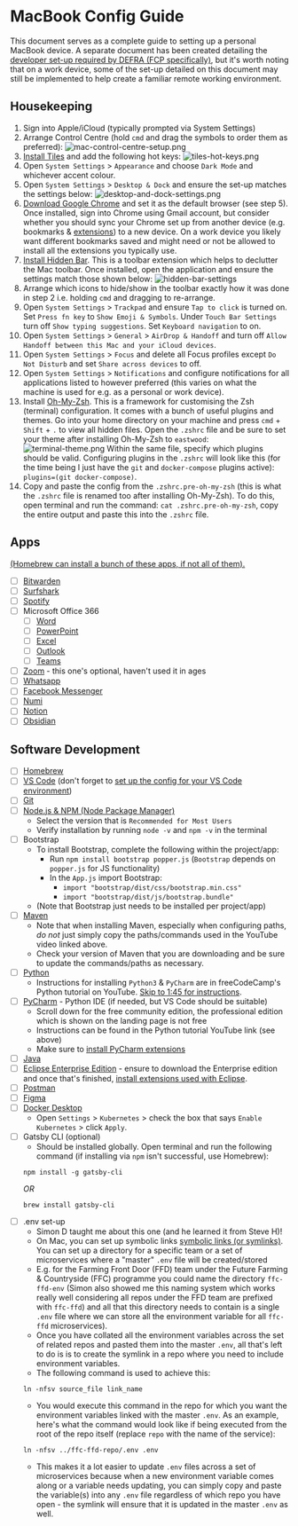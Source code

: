 # MacBook Config Guide

This document serves as a complete guide to setting up a personal MacBook device. A separate document has been created detailing the [developer set-up required by DEFRA (FCP specifically)](https://github.com/rtasalem/macbook-config/blob/main/defra-dev-config-guide.md), but it's worth noting that on a work device, some of the set-up detailed on this document may still be implemented to help create a familiar remote working environment.

## Housekeeping

1. Sign into Apple/iCloud (typically prompted via System Settings)
2. Arrange Control Centre (hold `cmd` and drag the symbols to order them as preferred):
   ![mac-control-centre-setup.png](https://github.com/rtasalem/macbook-config/blob/main/personal-setup/mac-control-centre-setup.png)
3. [Install Tiles](https://freemacsoft.net/tiles/) and add the following hot keys:
   ![tiles-hot-keys.png](https://github.com/rtasalem/macbook-config/blob/main/personal-setup/tiles-hot-keys.png)
4. Open `System Settings` > `Appearance` and choose `Dark Mode` and whichever accent colour.
5. Open `System Settings` > `Desktop & Dock` and ensure the set-up matches the settings below:
   ![desktop-and-dock-settings.png](https://github.com/rtasalem/macbook-config/blob/main/personal-setup/desktop-and-dock-settings.png)
6. [Download Google Chrome](https://www.google.com/intl/en_uk/chrome/?_gl=1*1ec694r*_up*MQ..*_ga*MTU5MTkxNjYwMy4xNzA1MDk1MzAy*_ga_B7W0ZKZYDK*MTcwNTA5NTMwMS4xLjAuMTcwNTA5NTMwMS4wLjAuMA..) and set it as the default browser (see step 5). Once installed, sign into Chrome using Gmail account, but consider whether you should sync your Chrome set up from another device (e.g. bookmarks & [extensions](https://github.com/rtasalem/macbook-config/blob/main/google-chrome-extensions.md)) to a new device. On a work device you likely want different bookmarks saved and might need or not be allowed to install all the extensions you typically use.
7. [Install Hidden Bar](https://apps.apple.com/gb/app/hidden-bar/id1452453066?mt=12). This is a toolbar extension which helps to declutter the Mac toolbar. Once installed, open the application and ensure the settings match those shown below:
   ![hidden-bar-settings](https://github.com/rtasalem/macbook-config/blob/main/personal-setup/hidden-bar-settings.png)
8. Arrange which icons to hide/show in the toolbar exactly how it was done in step 2 i.e. holding `cmd` and dragging to re-arrange.
9. Open `System Settings` > `Trackpad` and ensure `Tap to click` is turned on. Set `Press fn key` to `Show Emoji & Symbols`. Under `Touch Bar Settings` turn off `Show typing suggestions`. Set `Keyboard navigation` to on.
10. Open `System Settings` > `General` > `AirDrop & Handoff` and turn off `Allow Handoff between this Mac and your iCloud devices`.
11. Open `System Settings` > `Focus` and delete all Focus profiles except `Do Not Disturb` and set `Share across devices` to off.
12. Open `System Settings` > `Notifications` and configure notifications for all applications listed to however preferred (this varies on what the machine is used for e.g. as a personal or work device).
13. Install [Oh-My-Zsh](https://ohmyz.sh/). This is a framework for customising the Zsh (terminal) configuration. It comes with a bunch of useful plugins and themes. Go into your home directory on your machine and press `cmd` + `Shift` + `.` to view all hidden files. Open the `.zshrc` file and be sure to set your theme after installing Oh-My-Zsh to `eastwood`:
    ![terminal-theme.png](https://github.com/rtasalem/macbook-config/blob/main/personal-setup/terminal-theme.png)
    Within the same file, specify which plugins should be valid. Configuring plugins in the `.zshrc` will look like this (for the time being I just have the `git` and `docker-compose` plugins active): `plugins=(git docker-compose)`.
14. Copy and paste the config from the `.zshrc.pre-oh-my-zsh` (this is what the `.zshrc` file is renamed too after installing Oh-My-Zsh). To do this, open terminal and run the command: `cat .zshrc.pre-oh-my-zsh`, copy the entire output and paste this into the `.zshrc` file.

## Apps

[(Homebrew can install a bunch of these apps, if not all of them).](https://github.com/rtasalem/macbook-config/blob/main/brew-install-commands.md)

- [ ] [Bitwarden](https://apps.apple.com/gb/app/bitwarden/id1352778147?mt=12)
- [ ] [Surfshark](https://surfshark.com/download)
- [ ] [Spotify](https://www.spotify.com/de-en/download/mac/)
- [ ] Microsoft Office 366
  - [ ] [Word](https://apps.apple.com/gb/app/microsoft-word/id462054704?mt=12)
  - [ ] [PowerPoint](https://apps.apple.com/gb/app/microsoft-powerpoint/id462062816?mt=12)
  - [ ] [Excel](https://apps.apple.com/gb/app/microsoft-excel/id462058435?mt=12)
  - [ ] [Outlook](https://apps.apple.com/gb/app/microsoft-outlook/id985367838?mt=12)
  - [ ] [Teams](https://www.microsoft.com/en-gb/microsoft-teams/download-app)
- [ ] [Zoom](https://zoom.us/download) - this one's optional, haven't used it in ages
- [ ] [Whatsapp](https://www.whatsapp.com/download)
- [ ] [Facebook Messenger](https://www.messenger.com/desktop?locale=en_GB)
- [ ] [Numi](https://numi.app/)
- [ ] [Notion](https://www.notion.so/desktop)
- [ ] [Obsidian](https://obsidian.md/download)

## Software Development

- [ ] [Homebrew](https://brew.sh/)
- [ ] [VS Code](https://code.visualstudio.com/Download) (don't forget to [set up the config for your VS Code environment](https://github.com/rtasalem/macbook-config/blob/main/personal-setup/vs-code-config.md))
- [ ] [Git](https://github.com/git-guides/install-git)
- [ ] [Node.js & NPM (Node Package Manager)](https://nodejs.org/en)
  - Select the version that is `Recommended for Most Users`
  - Verify installation by running `node -v` and `npm -v` in the terminal
- [ ] Bootstrap
  - To install Bootstrap, complete the following within the project/app:
    - Run `npm install bootstrap popper.js` (`Bootstrap` depends on `popper.js` for JS functionality)
    - In the `App.js` import Bootstrap:
      - `import "bootstrap/dist/css/bootstrap.min.css"`
      - `import "bootstrap/dist/js/bootstrap.bundle"`
  - (Note that Bootstrap just needs to be installed per project/app)
- [ ] [Maven](https://www.youtube.com/watch?v=REPevl2IrQc)
  - Note that when installing Maven, especially when configuring paths, _do not_ just simply copy the paths/commands used in the YouTube video linked above.
  - Check your version of Maven that you are downloading and be sure to update the commands/paths as necessary.
- [ ] [Python](https://www.python.org/downloads/)
  - Instructions for installing `Python3` & `PyCharm` are in freeCodeCamp's Python tutorial on YouTube. [Skip to 1:45 for instructions](https://www.youtube.com/watch?v=rfscVS0vtbw&t=105s).
- [ ] [PyCharm](https://www.jetbrains.com/pycharm/download/?section=mac) - Python IDE (if needed, but VS Code should be suitable)
  - Scroll down for the free community edition, the professional edition which is shown on the landing page is not free
  - Instructions can be found in the Python tutorial YouTube link (see above)
  - Make sure to [install PyCharm extensions](https://github.com/rtasalem/macbook-config/blob/main/pycharm-extensions.md)
- [ ] [Java](https://www.java.com/en/download/help/download_options.html)
- [ ] [Eclipse Enterprise Edition](https://www.guru99.com/install-eclipse-java.html) - ensure to download the Enterprise edition and once that's finished, [install extensions used with Eclipse](https://github.com/rtasalem/macbook-config/blob/main/eclipse-extensions.md).
- [ ] [Postman](https://www.postman.com/downloads/)
- [ ] [Figma](https://www.figma.com/downloads/)
- [ ] [Docker Desktop](https://docs.docker.com/desktop/install/mac-install/)
  - Open `Settings` > `Kubernetes` > check the box that says `Enable Kubernetes` > click `Apply`.
- [ ] Gatsby CLI (optional)
  - Should be installed globally. Open terminal and run the following command (if installing via `npm` isn't successful, use Homebrew):
  ```
  npm install -g gatsby-cli
  ```
  _OR_
  ```
  brew install gatsby-cli
  ```
- [ ] .env set-up
  - Simon D taught me about this one (and he learned it from Steve H)!
  - On Mac, you can set up symbolic links [symbolic links (or symlinks)](https://www.howtogeek.com/297721/how-to-create-and-use-symbolic-links-aka-symlinks-on-a-mac/). You can set up a directory for a specific team or a set of microservices where a "master" `.env` file will be created/stored
  - E.g. for the Farming Front Door (FFD) team under the Future Farming & Countryside (FFC) programme you could name the directory `ffc-ffd-env` (Simon also showed me this naming system which works really well considering all repos under the FFD team are prefixed with `ffc-ffd`) and all that this directory needs to contain is a single `.env` file where we can store all the environment variable for all `ffc-ffd` microservices).
  - Once you have collated all the environment variables across the set of related repos and pasted them into the master `.env`, all that's left to do is is to create the symlink in a repo where you need to include environment variables.
  - The following command is used to achieve this:
  ```
  ln -nfsv source_file link_name
  ```
  - You would execute this command in the repo for which you want the environment variables linked with the master `.env`. As an example, here's what the command would look like if being executed from the root of the repo itself (replace `repo` with the name of the service):
  ```
  ln -nfsv ../ffc-ffd-repo/.env .env
  ```
  - This makes it a lot easier to update `.env` files across a set of microservices because when a new environment variable comes along or a variable needs updating, you can simply copy and paste the variable(s) into any `.env` file regardless of which repo you have open - the symlink will ensure that it is updated in the master `.env` as well.
